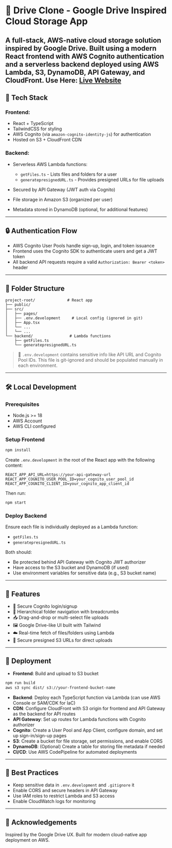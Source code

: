 # 🚀 Drive Clone - Google Drive Inspired Cloud Storage App

A full-stack, AWS-native cloud storage solution inspired by Google Drive. Built using a modern React frontend with AWS Cognito authentication and a serverless backend deployed using AWS Lambda, S3, DynamoDB, API Gateway, and CloudFront.
Use Here: [Live Website](https://drive.sanjeevkashyap.software/)
---

## 🧰 Tech Stack

### Frontend:

* React + TypeScript
* TailwindCSS for styling
* AWS Cognito (via `amazon-cognito-identity-js`) for authentication
* Hosted on S3 + CloudFront CDN

### Backend:

* Serverless AWS Lambda functions:

  * `getFiles.ts` - Lists files and folders for a user
  * `generatepresignedURL.ts` - Provides presigned URLs for file uploads
* Secured by API Gateway (JWT auth via Cognito)
* File storage in Amazon S3 (organized per user)
* Metadata stored in DynamoDB (optional, for additional features)

---

## 🔒 Authentication Flow

* AWS Cognito User Pools handle sign-up, login, and token issuance
* Frontend uses the Cognito SDK to authenticate users and get a JWT token
* All backend API requests require a valid `Authorization: Bearer <token>` header

---

## 📁 Folder Structure

```
project-root/              # React app
├── public/
├── src/
│   ├── pages/
│   ├── .env.development     # Local config (ignored in git)
│   ├── App.tsx
│   └── ...
│   └── ...
└── backend/                # Lambda functions
    ├── getFiles.ts
    └── generatepresignedURL.ts
```

> 🔐 `.env.development` contains sensitive info like API URL and Cognito Pool IDs. This file is git-ignored and should be populated manually in each environment.

---

## 🛠️ Local Development

### Prerequisites

* Node.js >= 18
* AWS Account
* AWS CLI configured

### Setup Frontend

```bash
npm install
```

Create `.env.development` in the root of the React app with the following content:

```env
REACT_APP_API_URL=https://your-api-gateway-url
REACT_APP_COGNITO_USER_POOL_ID=your_cognito_user_pool_id
REACT_APP_COGNITO_CLIENT_ID=your_cognito_app_client_id
```

Then run:

```bash
npm start
```

### Deploy Backend

Ensure each file is individually deployed as a Lambda function:

* `getFiles.ts`
* `generatepresignedURL.ts`

Both should:

* Be protected behind API Gateway with Cognito JWT authorizer
* Have access to the S3 bucket and DynamoDB (if used)
* Use environment variables for sensitive data (e.g., S3 bucket name)
---

## 🧪 Features

* 🔐 Secure Cognito login/signup
* 📁 Hierarchical folder navigation with breadcrumbs
* 📤 Drag-and-drop or multi-select file uploads
* 🖼️ Google Drive-like UI built with Tailwind
* ☁️ Real-time fetch of files/folders using Lambda
* 🔗 Secure presigned S3 URLs for direct uploads

---

## 🚀 Deployment

* **Frontend**: Build and upload to S3 bucket

```bash
npm run build
aws s3 sync dist/ s3://your-frontend-bucket-name
```

* **Backend**: Deploy each TypeScript function via Lambda (can use AWS Console or SAM/CDK for IaC)
* **CDN**: Configure CloudFront with S3 origin for frontend and API Gateway as the backend for API routes
* **API Gateway**: Set up routes for Lambda functions with Cognito authorizer
* **Cognito**: Create a User Pool and App Client, configure domain, and set up sign-in/sign-up pages
* **S3**: Create a bucket for file storage, set permissions, and enable CORS
* **DynamoDB**: (Optional) Create a table for storing file metadata if needed
* **CI/CD**: Use AWS CodePipeline for automated deployments

---

## 🧼 Best Practices

* Keep sensitive data in `.env.development` and `.gitignore` it
* Enable CORS and secure headers in API Gateway
* Use IAM roles to restrict Lambda and S3 access
* Enable CloudWatch logs for monitoring

---

## 🤝 Acknowledgements

Inspired by the Google Drive UX. Built for modern cloud-native app deployment on AWS.
